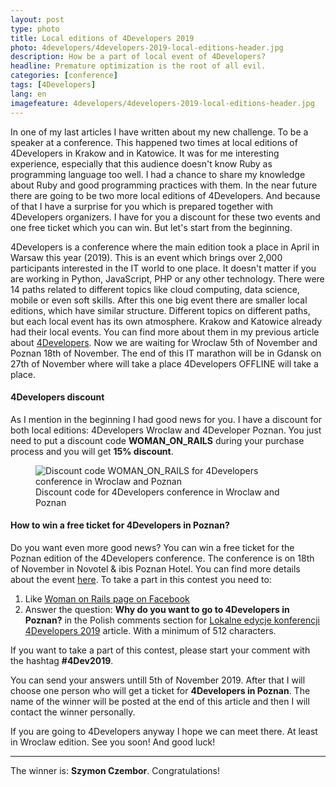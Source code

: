 ```yaml
---
layout: post
type: photo
title: Local editions of 4Developers 2019
photo: 4developers/4developers-2019-local-editions-header.jpg
description: How be a part of local event of 4Developers?
headline: Premature optimization is the root of all evil.
categories: [conference]
tags: [4Developers]
lang: en
imagefeature: 4developers/4developers-2019-local-editions-header.jpg
---
```


In one of my last articles I have written about my new challenge. To be a speaker at a conference. This happened two times at local editions of 4Developers in Krakow and in Katowice. It was for me interesting experience, especially that this audience doesn't know Ruby as programming language too well. I had a chance to share my knowledge about Ruby and good programming practices with them. In the near future there are going to be two more local editions of 4Developers. And because of that I have a surprise for you which is prepared together with 4Developers organizers. I have for you a discount for these two events and one free ticket which you can win. But let's start from the beginning.

<!--break-->

4Developers is a conference where the main edition took a place in April in Warsaw this year (2019). This is an event which brings over 2,000 participants interested in the IT world to one place. It doesn't matter if you are working in Python, JavaScript, PHP or any other technology. There were 14 paths related to different topics like cloud computing, data science, mobile or even soft skills. After this one big event there are smaller local editions, which have similar structure. Different topics on different paths, but each local event has its own atmosphere. Krakow and Katowice already had their local events. You can find more about them in my previous article about <a href="{{ site.baseurl }}/4developers-2019" title='4Developers 2019'>4Developers</a>. Now we are waiting for Wroclaw 5th of November and Poznan 18th of November. The end of this IT marathon will be in Gdansk on 27th of November where will take a place 4Developers OFFLINE will take a place.

#### 4Developers discount

As I mention in the beginning I had good news for you. I have a discount for both local editions: 4Developers Wroclaw and 4Developer Poznan. You just need to put a discount code **WOMAN_ON_RAILS** during your purchase process and you will get **15% discount**.

<figure>
  <img src="{{ site.baseurl_root }}/images/4developers/4developers-2019-local-editions-discount-womanonrails.jpg" alt='Discount code WOMAN_ON_RAILS for 4Developers conference in Wroclaw and Poznan'>
  <figcaption>Discount code for 4Developers conference in Wroclaw and Poznan</figcaption>
</figure>

#### How to win a free ticket for 4Developers in Poznan?

Do you want even more good news? You can win a free ticket for the Poznan edition of the 4Developers conference. The conference is on 18th of November in Novotel & ibis Poznan Hotel. You can find more details about the event <a href='https://4developers.org.pl/poznan-2019/' title='4Developers Poznan 2019' target='_blank' rel='nofollow noopener'>here</a>. To take a part in this contest you need to:

1. Like <a href="https://www.facebook.com/107403177317825/" title='Woman on Rails Facebook page' target='_blank' rel='nofollow noopener'>Woman on Rails page on Facebook</a>
2. Answer the question: **Why do you want to go to 4Developers in Poznan?** in the Polish comments section for <a href="{{ site.baseurl }}/pl/4developers-local-events-2019" title='4Developers - local events'>Lokalne edycje konferencji 4Developers 2019</a> article. With a minimum of 512 characters.

If you want to take a part of this contest, please start your comment with the hashtag **#4Dev2019**.

You can send your answers untill 5th of November 2019. After that I will choose one person who will get a ticket for **4Developers in Poznan**. The name of the winner will be posted at the end of this article and then I will contact the winner personally.

If you are going to 4Developers anyway I hope we can meet there. At least in Wroclaw edition. See you soon! And good luck!

<hr>

The winner is: **Szymon Czembor**. Congratulations!
